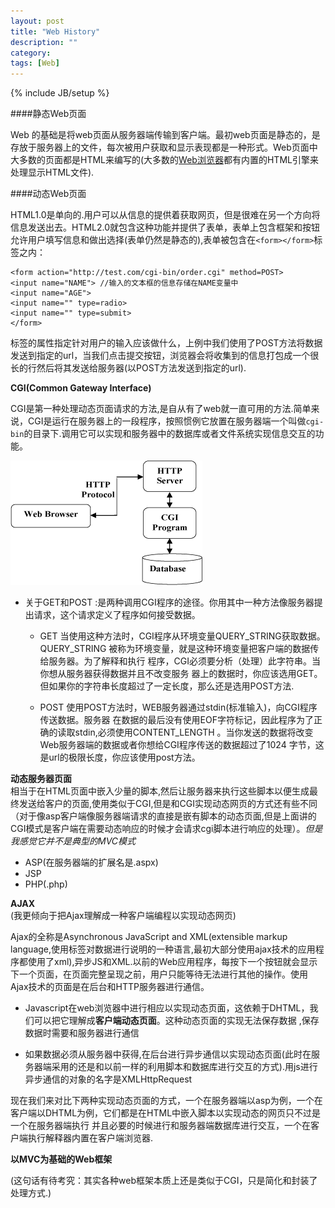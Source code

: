 ```yaml
---
layout: post
title: "Web History"
description: ""
category: 
tags: [Web]
---
```

{% include JB/setup %}

####静态Web页面

Web 的基础是将web页面从服务器端传输到客户端。最初web页面是静态的，是存放于服务器上的文件，每次被用户获取和显示表现都是一种形式。Web页面中大多数的页面都是HTML来编写的(大多数的[Web浏览器](http://en.wikipedia.org/wiki/Web_browser_engine)都有内置的HTML引擎来处理显示HTML文件).
<!--more-->

####动态Web页面

HTML1.0是单向的.用户可以从信息的提供着获取网页，但是很难在另一个方向将信息发送出去。HTML2.0就包含这种功能并提供了表单，表单上包含框架和按钮允许用户填写信息和做出选择(表单仍然是静态的),表单被包含在`<form></form>`标签之内：

    <form action="http://test.com/cgi-bin/order.cgi" method=POST>
    <input name="NAME"> //输入的文本框的信息存储在NAME变量中
    <input name="AGE">
    <input name="" type=radio>
    <input name="" type=submit>
    </form>
标签的属性指定针对用户的输入应该做什么，上例中我们使用了POST方法将数据发送到指定的url，当我们点击提交按钮，浏览器会将收集到的信息打包成一个很长的行然后将其发送给服务器(以POST方法发送到指定的url).

**CGI(Common Gateway Interface)**   

CGI是第一种处理动态页面请求的方法,是自从有了web就一直可用的方法.简单来说，CGI是运行在服务器上的一段程序，按照惯例它放置在服务器端一个叫做`cgi-bin`的目录下.调用它可以实现和服务器中的数据库或者文件系统实现信息交互的功能。

<img src="/images/cgi.gif">

* 关于GET和POST :是两种调用CGI程序的途径。你用其中一种方法像服务器提出请求，这个请求定义了程序如何接受数据。

  * GET 当使用这种方法时，CGI程序从环境变量QUERY_STRING获取数据。QUERY_STRING 被称为环境变量，就是这种环境变量把客户端的数据传给服务器。为了解释和执行 程序，CGI必须要分析（处理）此字符串。当你想从服务器获得数据并且不改变服务 器上的数据时，你应该选用GET。但如果你的字符串长度超过了一定长度，那么还是选用POST方法.
  
  * POST 使用POST方法时，WEB服务器通过stdin(标准输入)，向CGI程序传送数据。服务器 在数据的最后没有使用EOF字符标记，因此程序为了正确的读取stdin,必须使用CONTENT_LENGTH 。当你发送的数据将改变Web服务器端的数据或者你想给CGI程序传送的数据超过了1024 字节，这是url的极限长度，你应该使用post方法。

**动态服务器页面**  
相当于在HTML页面中嵌入少量的脚本,然后让服务器来执行这些脚本以便生成最终发送给客户的页面,使用类似于CGI,但是和CGI实现动态网页的方式还有些不同（对于像asp客户端像服务器端请求的直接是嵌有脚本的动态页面,但是上面讲的CGI模式是客户端在需要动态响应的时候才会请求cgi脚本进行响应的处理）。*但是我感觉它并不是典型的MVC模式*

* ASP(在服务器端的扩展名是.aspx)
* JSP
* PHP(.php)

**AJAX**  
(我更倾向于把Ajax理解成一种客户端编程以实现动态网页)

Ajax的全称是Asynchronous JavaScript and XML(extensible markup language,使用标签对数据进行说明的一种语言,最初大部分使用ajax技术的应用程序都使用了xml),异步JS和XML.以前的Web应用程序，每按下一个按钮就会显示下一个页面，在页面完整呈现之前，用户只能等待无法进行其他的操作。使用Ajax技术的页面是在后台和HTTP服务器进行通信。

* Javascript在web浏览器中进行相应以实现动态页面，这依赖于DHTML，我们可以把它理解成**客户端动态页面**。这种动态页面的实现无法保存数据 ,保存数据时需要和服务器进行通信  

* 如果数据必须从服务器中获得,在后台进行异步通信以实现动态页面(此时在服务器端采用的还是和以前一样的利用脚本和数据库进行交互的方式).用js进行异步通信的对象的名字是XMLHttpRequest

现在我们来对比下两种实现动态页面的方式，一个在服务器端以asp为例，一个在客户端以DHTML为例，它们都是在HTML中嵌入脚本以实现动态的网页只不过是一个在服务器端执行    并且必要的时候进行和服务器端数据库进行交互，一个在客户端执行解释器内置在客户端浏览器.

**以MVC为基础的Web框架**

(这句话有待考究：其实各种web框架本质上还是类似于CGI，只是简化和封装了处理方式.)






























